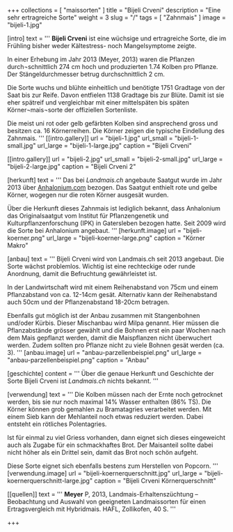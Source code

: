 +++
collections = [ "maissorten" ]
title = "Bijeli Crveni"
description = "Eine sehr ertragreiche Sorte"
weight = 3
slug = "/"
tags = [ "Zahnmais" ]
image = "bijeli-1.jpg"


[intro]
  text = '''
**Bijeli Crveni** ist eine wüchsige und ertragreiche Sorte, die im Frühling bisher weder Kältestress- noch Mangelsymptome zeigte.

In einer Erhebung im Jahr 2013 (Meyer, 2013) waren die Pflanzen durch¬schnittlich 274 cm hoch und produzierten 1.74 Kolben pro Pflanze. Der Stängeldurchmesser betrug durchschnittlich 2 cm.

Die Sorte wuchs und blühte einheitlich und benötigte 1751 Gradtage von der Saat bis zur Reife. Davon entfielen 1138 Gradtage bis zur Blüte. Damit ist sie eher spätreif und vergleichbar mit einer mittelspäten bis späten Körner¬mais¬sorte der offiziellen Sortenliste.

Die meist uni rot oder gelb gefärbten Kolben sind ansprechend gross und besitzen ca. 16 Körnerreihen. Die Körner zeigen die typische Eindellung des Zahnmais.
'''
  [[intro.gallery]]
    url = "bijeli-1.jpg"
    url_small = "bijeli-1-small.jpg"
    url_large = "bijeli-1-large.jpg"
    caption = "Bijeli Crveni"

  [[intro.gallery]]
    url = "bijeli-2.jpg"
    url_small = "bijeli-2-small.jpg"
    url_large = "bijeli-2-large.jpg"
    caption = "Bijeli Crveni 2"
    
    
[herkunft]
  text = '''
Das bei *Landmais.ch* angebaute Saatgut wurde im Jahr 2013 über [Anhalonium.com](http://anhalonium.com/) bezogen. Das Saatgut enthielt rote und gelbe Körner, wogegen nur die roten Körner ausgesät wurden.

Über die Herkunft dieses Zahnmais ist lediglich bekannt, dass Anhalonium das Originalsaatgut vom Institut für Pflanzengenetik und Kulturpflanzenforschung (IPK) in Gatersleben bezogen hatte. Seit 2009 wird die Sorte bei Anhalonium angebaut.
'''
  [herkunft.image]
    url = "bijeli-koerner.png"
    url_large = "bijeli-koerner-large.png"
    caption = "Körner Makro"
    
    
[anbau]
  text = '''
Bijeli Crveni wird von Landmais.ch seit 2013 angebaut. Die Sorte wächst problemlos. Wichtig ist eine rechteckige oder runde Anordnung, damit die Befruchtung gewährleistet ist.

In der Landwirtschaft wird mit einem Reihenabstand von 75cm und einem Pflanzabstand von ca. 12-14cm gesät. Alternativ kann der Reihenabstand auch 50cm und der Pflanzenabstand 18-20cm betragen.

Ebenfalls gut möglich ist der Anbau zusammen mit Stangenbohnen und/oder Kürbis. Dieser Mischanbau wird Milpa genannt. Hier müssen die Pflanzabstände grösser gewählt und die Bohnen erst ein paar Wochen nach dem Mais gepflanzt werden, damit die Maispflanzen nicht überwuchert werden. Zudem sollten pro Pflanze nicht zu viele Bohnen gesät werden (ca. 3).
'''
  [anbau.image]
    url = "anbau-parzellenbeispiel.png"
    url_large = "anbau-parzellenbeispiel.png"
    caption = "Anbau"
    
    
[geschichte]
  content = '''
Über die genaue Herkunft und Geschichte der Sorte Bijeli Crveni ist *Landmais.ch* nichts bekannt.
'''


[verwendung]
  text = '''
Die Kolben müssen nach der Ernte noch getrocknet werden, bis sie nur noch maximal 14% Wasser enthalten (86% TS). Die Körner können grob gemahlen zu Bramatagries verarbeitet werden. Mit einem Sieb kann der Mehlanteil noch etwas reduziert werden. Dabei entsteht ein rötliches Polentagries.

Ist für einmal zu viel Griess vorhanden, dann eignet sich dieses eingeweicht auch als Zugabe für ein schmackhaftes Brot. Der Maisanteil sollte dabei nicht höher als ein Drittel sein, damit das Brot noch schön aufgeht.

Diese Sorte eignet sich ebenfalls bestens zum Herstellen von Popcorn.
'''
  [verwendung.image]
    url = "bijeli-koernerquerschnitt.jpg"
    url_large = "bijeli-koernerquerschnitt-large.jpg"
    caption = "Bijeli Crveni Körnerquerschnitt"
    

[[quellen]]
  text = '''
  **Meyer** P, 2013, Landmais-Erhaltenszüchtung – Beobachtung und Auswahl von geeigneten Landmaissorten für einen Ertragsvergleich mit Hybridmais. HAFL, Zollikofen, 40 S.
'''

+++